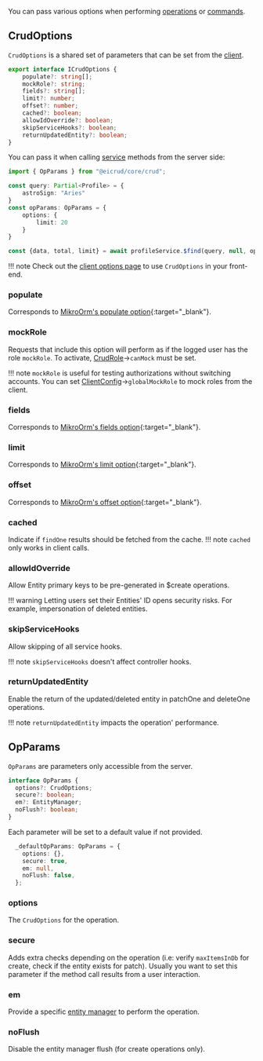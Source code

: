 You can pass various options when performing [operations](operations.md) or [commands](commands.md).

## CrudOptions
`CrudOptions` is a shared set of parameters that can be set from the [client](../client/setup.md).

```typescript
export interface ICrudOptions {
    populate?: string[];
    mockRole?: string;
    fields?: string[];
    limit?: number;
    offset?: number;
    cached?: boolean;
    allowIdOverride?: boolean;
    skipServiceHooks?: boolean;
    returnUpdatedEntity?: boolean;
}
```

You can pass it when calling [service](./definition.md) methods from the server side:

```typescript
import { OpParams } from "@eicrud/core/crud";

const query: Partial<Profile> = {
    astroSign: "Aries"
}
const opParams: OpParams = {
    options: {
        limit: 20
    }
}

const {data, total, limit} = await profileService.$find(query, null, opParams);
``` 

!!! note
    Check out the [client options page](../client/options.md) to use `CrudOptions` in your front-end.


### populate
Corresponds to [MikroOrm's populate option](https://mikro-orm.io/docs/populating-relations){:target="_blank"}.

### mockRole
Requests that include this option will perform as if the logged user has the role `mockRole`. To activate, [CrudRole](../security/roles.md)->`canMock` must be set.

!!! note
    `mockRole` is useful for testing authorizations without switching accounts. You can set [ClientConfig](../client/setup.md)->`globalMockRole` to mock roles from the client.

### fields
Corresponds to [MikroOrm's fields option](https://mikro-orm.io/docs/entity-manager#partial-loading){:target="_blank"}.

### limit
Corresponds to [MikroOrm's limit option](https://mikro-orm.io/docs/entity-manager#fetching-paginated-results){:target="_blank"}.

### offset
Corresponds to [MikroOrm's offset option](https://mikro-orm.io/docs/entity-manager#fetching-paginated-results){:target="_blank"}.

### cached
Indicate if `findOne` results should be fetched from the cache.
!!! note
    `cached` only works in client calls.

### allowIdOverride
Allow Entity primary keys to be pre-generated in $create operations.

!!! warning
     Letting users set their Entities' ID opens security risks. For example, impersonation of deleted entities.

### skipServiceHooks
Allow skipping of all service hooks.

!!! note 
    `skipServiceHooks` doesn't affect controller hooks.

### returnUpdatedEntity
Enable the return of the updated/deleted entity in patchOne and deleteOne operations.
 
!!! note 
    `returnUpdatedEntity` impacts the operation' performance.

## OpParams

`OpParams` are parameters only accessible from the server. 

```typescript
interface OpParams {
  options?: CrudOptions;
  secure?: boolean;
  em?: EntityManager;
  noFlush?: boolean;
}
```
Each parameter will be set to a default value if not provided.
```typescript
  _defaultOpParams: OpParams = {
    options: {},
    secure: true,
    em: null,
    noFlush: false,
  };
```
### options
The `CrudOptions` for the operation.

### secure
Adds extra checks depending on the operation (i.e: verify `maxItemsInDb` for create, check if the entity exists for patch). Usually you want to set this parameter if the method call results from a user interaction.

### em
Provide a specific [entity manager](https://mikro-orm.io/docs/entity-manager) to perform the operation.

### noFlush
Disable the entity manager flush (for create operations only). 
